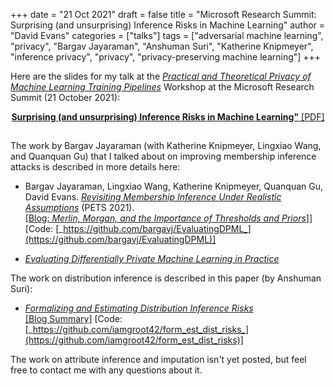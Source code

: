 +++
date = "21 Oct 2021"
draft = false
title = "Microsoft Research Summit: Surprising (and unsurprising) Inference Risks in Machine Learning"
author = "David Evans"
categories = ["talks"]
tags = ["adversarial machine learning", "privacy", "Bargav Jayaraman", "Anshuman Suri", "Katherine Knipmeyer", "inference privacy", "privacy", "privacy-preserving machine learning"]
+++

Here are the slides for my talk at the [_Practical and Theoretical Privacy of Machine Learning Training Pipelines_](https://www.microsoft.com/en-us/research/theme/confidential-computing/#workshops)
Workshop at the Microsoft Research Summit (21 October 2021):
   <center>
<a href="https://www.dropbox.com/s/1mfhbelv7qx4t3u/surprisinginferences.pdf?dl=0"><b>Surprising (and unsurprising) Inference Risks in Machine Learning"</b> [PDF]</a>
   </center>

##

##

The work by Bargav Jayaraman (with Katherine Knipmeyer, Lingxiao Wang,
and Quanquan Gu) that I talked about on improving membership inference
attacks is described in more details here:

- Bargav Jayaraman, Lingxiao Wang, Katherine Knipmeyer, Quanquan Gu, David Evans. [_Revisiting Membership Inference Under Realistic Assumptions_](https://arxiv.org/abs/2005.10881) (PETS 2021).  
[[Blog: _Merlin, Morgan, and the Importance of Thresholds and Priors_](/merlin-morgan-and-the-importance-of-thresholds-and-priors/)]] [Code: [_https://github.com/bargavj/EvaluatingDPML_](https://github.com/bargavj/EvaluatingDPML)]

- [_Evaluating Differentially Private Machine Learning in Practice_](/evaluating-differentially-private-machine-learning-in-practice/)

The work on distribution inference is described in this paper (by Anshuman Suri):

- [_Formalizing and Estimating Distribution Inference Risks_](https://arxiv.org/abs/2109.06024)  
[[Blog Summary]](https://uvasrg.github.io/on-the-risks-of-distribution-inference/) [Code: [_https://github.com/iamgroot42/form_est_dist_risks_](https://github.com/iamgroot42/form_est_dist_risks)]

The work on attribute inference and imputation isn't yet posted, but feel free to contact me with any questions about it.




